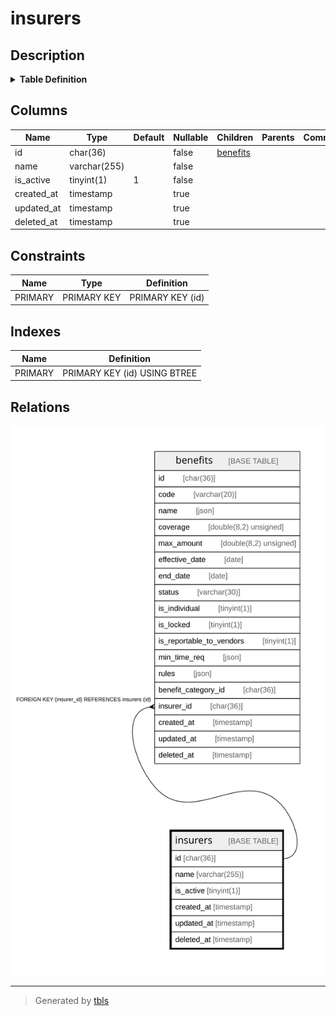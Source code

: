 # insurers

## Description

<details>
<summary><strong>Table Definition</strong></summary>

```sql
CREATE TABLE `insurers` (
  `id` char(36) COLLATE utf8mb4_unicode_ci NOT NULL,
  `name` varchar(255) COLLATE utf8mb4_unicode_ci NOT NULL,
  `is_active` tinyint(1) NOT NULL DEFAULT '1',
  `created_at` timestamp NULL DEFAULT NULL,
  `updated_at` timestamp NULL DEFAULT NULL,
  `deleted_at` timestamp NULL DEFAULT NULL,
  PRIMARY KEY (`id`)
) ENGINE=InnoDB DEFAULT CHARSET=utf8mb4 COLLATE=utf8mb4_unicode_ci
```

</details>

## Columns

| Name | Type | Default | Nullable | Children | Parents | Comment |
| ---- | ---- | ------- | -------- | -------- | ------- | ------- |
| id | char(36) |  | false | [benefits](benefits.md) |  |  |
| name | varchar(255) |  | false |  |  |  |
| is_active | tinyint(1) | 1 | false |  |  |  |
| created_at | timestamp |  | true |  |  |  |
| updated_at | timestamp |  | true |  |  |  |
| deleted_at | timestamp |  | true |  |  |  |

## Constraints

| Name | Type | Definition |
| ---- | ---- | ---------- |
| PRIMARY | PRIMARY KEY | PRIMARY KEY (id) |

## Indexes

| Name | Definition |
| ---- | ---------- |
| PRIMARY | PRIMARY KEY (id) USING BTREE |

## Relations

![er](insurers.svg)

---

> Generated by [tbls](https://github.com/k1LoW/tbls)

